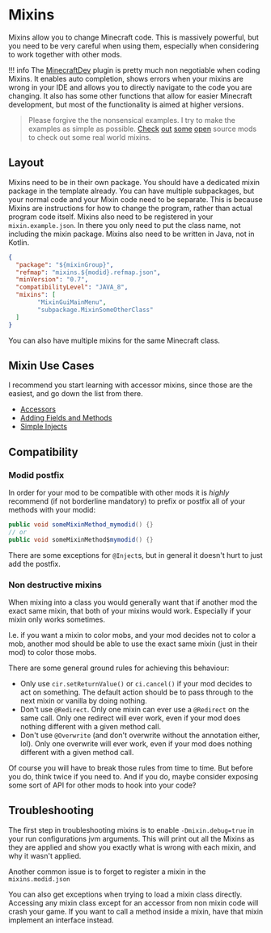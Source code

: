 # Mixins

Mixins allow you to change Minecraft code. This is massively powerful, but you need to be very careful when using them, especially when considering to work together with other mods.

!!! info
    The [MinecraftDev](https://mcdev.io/) plugin is pretty much non negotiable when coding Mixins. It enables auto completion, shows errors when your mixins are wrong in your IDE and allows you to directly navigate to the code you are changing.
    It also has some other functions that allow for easier Minecraft development, but most of the functionality is aimed at higher versions.

> Please forgive the the nonsensical examples. I try to make the examples as simple as possible. [Check](https://github.com/NotEnoughUpdates/NotEnoughUpdates/tree/master/src/main/java/io/github/moulberry/notenoughupdates/mixins) [out](https://github.com/hannibal002/SkyHanni/tree/beta/src/main/java/at/hannibal2/skyhanni/mixins/transformers) [some](https://github.com/Skytils/SkytilsMod/tree/1.x/src/main/java/gg/skytils/skytilsmod/mixins/transformers) [open](https://github.com/inglettronald/DulkirMod/tree/master/src/main/java/dulkirmod/mixins) source mods to check out some real world mixins.

## Layout

Mixins need to be in their own package. You should have a dedicated mixin package in the template already. You can have multiple subpackages, but your normal code and your Mixin code need to be separate. This is because Mixins are instructions for how to change the program, rather than actual program code itself. Mixins also need to be registered in your `mixin.example.json`. In there you only need to put the class name, not including the mixin package. Mixins also need to be written in Java, not in Kotlin.

```json
{
  "package": "${mixinGroup}",
  "refmap": "mixins.${modid}.refmap.json",
  "minVersion": "0.7",
  "compatibilityLevel": "JAVA_8",
  "mixins": [
        "MixinGuiMainMenu",
        "subpackage.MixinSomeOtherClass"
  ]
}
```

You can also have multiple mixins for the same Minecraft class.

## Mixin Use Cases

I recommend you start learning with accessor mixins, since those are the easiest, and go down the list from there.

 - [Accessors](./mixins/accessors.md)
 - [Adding Fields and Methods](./mixins/adding-fields.md)
 - [Simple Injects](./mixins/simple-injects.md)

## Compatibility

### Modid postfix

In order for your mod to be compatible with other mods it is *highly* recommend (if not borderline mandatory) to prefix or postfix all of your methods with your modid:

```java
public void someMixinMethod_mymodid() {}
// or
public void someMixinMethod$mymodid() {}
```

There are some exceptions for `@Inject`s, but in general it doesn't hurt to just add the postfix.

### Non destructive mixins

When mixing into a class you would generally want that if another mod the exact same mixin, that both of your mixins would work. Especially if your mixin only works sometimes.

I.e. if you want a mixin to color mobs, and your mod decides not to color a mob, another mod should be able to use the exact same mixin (just in their mod) to color those mobs.

There are some general ground rules for achieving this behaviour: 

 - Only use `cir.setReturnValue()` or `ci.cancel()` if your mod decides to act on something. The default action should be to pass through to the next mixin or vanilla by doing nothing.
 - Don't use `@Redirect`. Only one mixin can ever use a `@Redirect` on the same call. Only one redirect will ever work, even if your mod does nothing different with a given method call.
 - Don't use `@Overwrite` (and don't overwrite without the annotation either, lol). Only one overwrite will ever work, even if your mod does nothing different with a given method call.

Of course you will have to break those rules from time to time. But before you do, think twice if you need to. And if you do, maybe consider exposing some sort of API for other mods to hook into your code?

## Troubleshooting

The first step in troubleshooting mixins is to enable `-Dmixin.debug=true` in your run configurations jvm arguments. This will print out all the Mixins as they are applied and show you exactly what is wrong with each mixin, and why it wasn't applied.

Another common issue is to forget to register a mixin in the `mixins.modid.json`

You can also get exceptions when trying to load a mixin class directly. Accessing any mixin class except for an accessor from non mixin code will crash your game. If you want to call a method inside a mixin, have that mixin implement an interface instead.







